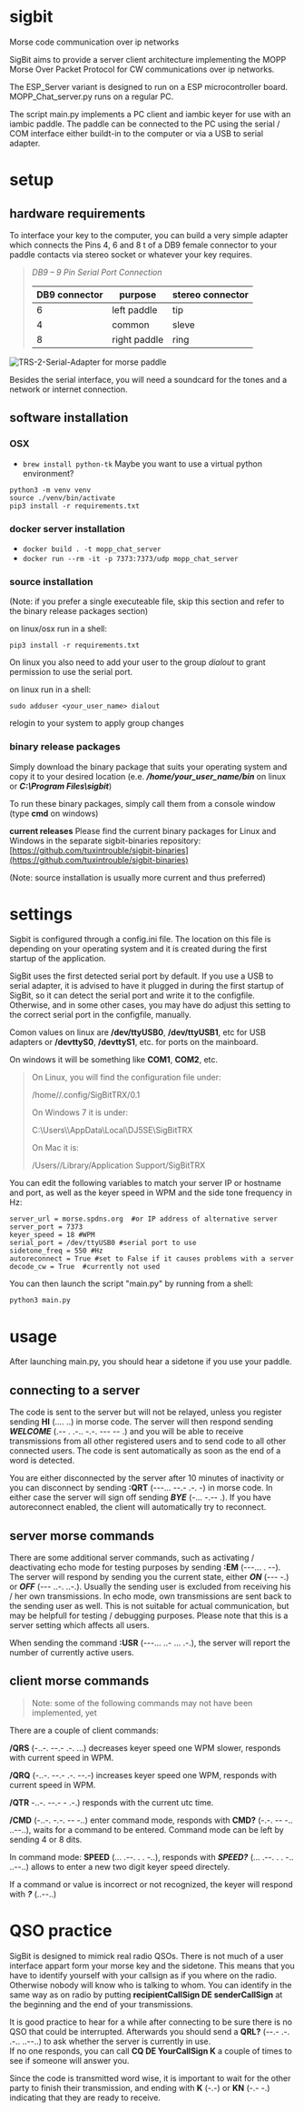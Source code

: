 # sigbit
Morse code communication over ip networks

SigBit aims to provide a server client architecture implementing the MOPP Morse Over Packet Protocol for CW communications over ip networks.

The ESP_Server variant is designed to run on a ESP microcontroller board.
MOPP_Chat_server.py runs on a regular PC.

The script main.py implements a PC client and iambic keyer for use with an iambic paddle. The paddle can be connected to the PC using the serial / COM interface either buildt-in to the computer or via a USB to serial adapter.


# setup

## hardware requirements

To interface your key to the computer, you can build a very simple adapter which connects the Pins 4, 6 and 8 t of a DB9 female connector to your paddle contacts via stereo socket or whatever your key requires.

>*DB9 – 9 Pin Serial Port Connection*
>
>| DB9 connector | purpose      | stereo connector |
>|---------------|--------------|------------------|
>| 6             | left paddle  | tip              |
>| 4             | common       | sleve            |
>| 8             | right paddle | ring             |


![TRS-2-Serial-Adapter for morse paddle](/img/paddle_adapter.png)


Besides the serial interface, you will need a soundcard for the tones and a network or internet connection.

## software installation

### OSX
+ `brew install python-tk`
Maybe you want to use a virtual python environment?
```
python3 -m venv venv
source ./venv/bin/activate
pip3 install -r requirements.txt
```

### docker server installation
+ `docker build . -t mopp_chat_server`
+ `docker run --rm -it -p 7373:7373/udp mopp_chat_server`

### source installation

(Note: if you prefer a single executeable file, skip this section and refer to the binary release packages section) 

on linux/osx run in a shell: 
	
	pip3 install -r requirements.txt


On linux you also need to add your user to the group _dialout_ to grant permission to use the serial port.

on linux run in a shell: 

	sudo adduser <your_user_name> dialout

relogin to your system to apply group changes


### binary release packages

Simply download the binary package that suits your operating system and copy it to your desired location (e.e. ***/home/your_user_name/bin*** on linux or ***C:\Program Files\sigbit***)   

To run these binary packages, simply call them from a console window (type **cmd** on windows)

**current releases**
Please find the current binary packages for Linux and Windows in the separate sigbit-binaries repository:
[https://github.com/tuxintrouble/sigbit-binaries](https://github.com/tuxintrouble/sigbit-binaries)

(Note: source installation is usually more current and thus preferred)
    

# settings

Sigbit is configured through a config.ini file. The location on this file is depending on your operating system and it is created during the first startup of the application. 

SigBit uses the first detected serial port by default. If you use a USB to serial adapter, it is advised to have it plugged in during the first startup of SigBit, so it can detect the serial port and write it to the configfile. Otherwise, and in some other cases, you may have do adjust this setting to the correct serial port in the configfile, manually.

Comon values on linux are **/dev/ttyUSB0**, **/dev/ttyUSB1**, etc for USB adapters or **/devttyS0**, **/devttyS1**, etc. for ports on the mainboard.  

On windows it will be something like **COM1**, **COM2**, etc.
 

>
>On Linux, you will find the configuration file under: 
>
>	/home/<username>/.config/SigBitTRX/0.1  
>
>On Windows 7 it is under: 
>
>	C:\\Users\\<username>\\AppData\\Local\\DJ5SE\\SigBitTRX  
>
>On Mac it is:  
>
>	/Users/<username>/Library/Application Support/SigBitTRX  
>
  
You can edit the following variables to match your server IP or hostname and port, as well as the keyer speed in WPM and the side tone frequency in Hz:  

	server_url = morse.spdns.org  #or IP address of alternative server
	server_port = 7373
	keyer_speed = 18 #WPM
	serial_port = /dev/ttyUSB0 #serial port to use
	sidetone_freq = 550 #Hz
	autoreconnect = True #set to False if it causes problems with a server
	decode_cw = True  #currently not used



You can then launch the script "main.py" by running from a shell:
	
	python3 main.py


# usage
After launching main.py, you should hear a sidetone if you use your paddle. 

## connecting to a server

The code is sent to the server but will not be relayed, unless you register sending **HI** (.... ..) in morse code. The server will then respond sending ***WELCOME*** (.-- . .-.. -.-. --- -- .) and you will be able to receive transmissions from all other registered users and to send code to all other connected users. The code is sent automatically as soon as the end of a word is detected.

You are either disconnected by the server after 10 minutes of inactivity or you can disconnect by sending **:QRT** (---... --.- .-. -) in morse code. In either case the server will sign off sending ***BYE*** (-... -.-- .). If you have autoreconnect enabled, the client will automatically try to reconnect.

## server morse commands

There are some additional server commands, such as activating / deactivating echo mode for testing purposes by sending **:EM** (---... . --). The server will respond by sending you the current state, either ***ON*** (--- -.) or ***OFF*** (--- ..-. ..-.). 
Usually the sending user is excluded from receiving his / her own transmissions. In echo mode, own transmissions are sent back to the sending user as well. This is not suitable for actual communication, but may be helpfull for testing / debugging purposes. Please note that this is a server setting which affects all users.

When sending the command **:USR** (---... ..- ... .-.), the server will report the number of currently active users.

## client morse commands

> Note: some of the following commands may not have been implemented, yet

There are a couple of client commands:

**/QRS** (-..-. --.- .-. ...) decreases keyer speed one WPM slower, responds with current speed in WPM.

**/QRQ** (-..-. --.- .-. --.-) increases keyer speed one WPM, responds with current speed in WPM.

**/QTR** -..-. --.- - .-.) responds with the current utc time.

**/CMD** (-..-. -.-. -- -..) enter command mode, responds with **CMD?** (-.-. -- -.. ..--..), waits for a command to be entered. Command mode can be left by sending 4 or 8 dits.

In command mode: **SPEED** (... .--. . . -..), responds with ***SPEED?*** (... .--. . . -.. ..--..) allows to enter a new two digit keyer speed directely.

If a command or value is incorrect or not recognized, the keyer will respond with ***?*** (..--..)

# QSO practice

SigBit is designed to mimick real radio QSOs. There is not much of a user interface appart form your morse key and the sidetone. This means that you have to identify yourself with your callsign as if you where on the radio. Otherwise nobody will know who is talking to whom. You can identify in the same way as on radio by putting **recipientCallSign DE senderCallSign** at the beginning and the end of your transmissions.

It is good practice to hear for a while after connecting to be sure there is no  QSO that could be interrupted. Afterwards you should send a **QRL?** (--.- .-. .-.. ..--..) to ask whether the server is currently in use.  
If no one responds, you can call **CQ DE YourCallSign K** a couple of times to see if someone will answer you.

Since the code is transmitted word wise, it is important to wait for the other party to finish their transmission, and ending with **K** (-.-) or **KN** (-.- -.) indicating that they are ready to receive. 

